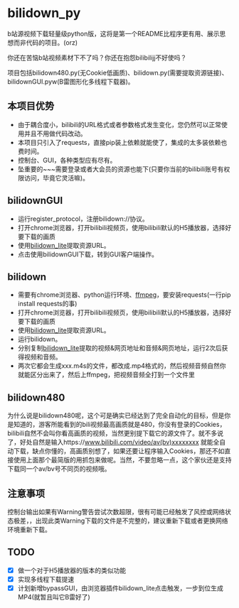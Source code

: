# bilidown_py

b站源视频下载轻量级python版，这将是第一个README比程序更有用、展示思想而非代码的项目。(orz)

你还在苦恼b站视频素材下不了吗？你还在抱怨bilibilijj不好使吗？

项目包括bilidown480.py(无Cookie低画质)、bilidown.py(需要提取资源链接)、bilidownGUI.pyw(B雷图形化多线程下载器)。

## 本项目优势

- 由于耦合度小，bilibili的URL格式或者参数格式发生变化，您仍然可以正常使用并且不用做代码改动。
- 本项目只引入了requests，直接pip装上依赖就能使了，集成的太多装依赖也费时间。
- 控制台、GUI，各种类型应有尽有。
- 坠重要的~~~需要登录或者大会员的资源也能下(只要你当前的bilibili账号有权限访问，毕竟它灵活嘛)。

## bilidownGUI
- 运行register_protocol，注册bilidown://协议。
- 打开chrome浏览器，打开bilibili视频页，使用bilibili默认的H5播放器，选择好要下载的画质
- 使用[bilidown_lite](https://github.com/MNTMDEV/bilidown_lite)提取资源URL。
- 点击使用bilidownGUI下载，转到GUI客户端操作。

## bilidown

- 需要有chrome浏览器、python运行环境、[ffmpeg](http://ffmpeg.org/download.html)，要安装requests(一行pip install requests的事)
- 打开chrome浏览器，打开bilibili视频页，使用bilibili默认的H5播放器，选择好要下载的画质
- 使用[bilidown_lite](https://github.com/MNTMDEV/bilidown_lite)提取资源URL。
- 运行bilidown。
- 分别复制[bilidown_lite](https://github.com/MNTMDEV/bilidown_lite)提取的视频&网页地址和音频&网页地址，运行2次后获得视频和音频。
- 两次它都会生成xxx.m4s的文件，都改成.mp4格式的，然后视频音频自然你就能区分出来了，然后上ffmpeg，把视频音频全打到一个文件里

## bilidown480

为什么说是bilidown480呢，这个可是确实已经达到了完全自动化的目标，但是你是知道的，游客所能看到的bili视频最高画质就是480，你没有登录的Cookies，bilibili自然不会叫你看高画质的视频，当然更别提下载它的源文件了。就不多说了，好处自然是输入https://www.bilibili.com/video/av(bv)xxxxxxxx 就能全自动下载，缺点你懂的，高画质别想了，如果还要让程序输入Cookies，那还不如直接使用上面那个最简版的用抓包来做呢。当然，不要忽略一点，这个家伙还是支持下载同一个av/bv号不同页的视频哦。

## 注意事项

控制台输出如果有Warning警告尝试次数超限，很有可能已经触发了风控或网络状态极差，，出现此类Warning下载的文件是不完整的，建议重新下载或者更换网络环境重新下载。

## TODO

- [x] 做一个对于H5播放器的版本的类似功能
- [x] 实现多线程下载提速
- [x] 计划新增bypassGUI，由浏览器插件bilidown_lite点击触发，一步到位生成MP4(就暂且叫它B雷好了)